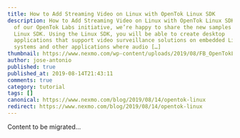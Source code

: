 ```yaml
---
title: How to Add Streaming Video on Linux with OpenTok Linux SDK
description: How to Add Streaming Video on Linux with OpenTok Linux SDK As part
  of our OpenTok Labs initiative, we’re happy to share the new samples of our
  Linux SDK. Using the Linux SDK, you will be able to create desktop
  applications that support video surveillance solutions on embedded Linux
  systems and other applications where audio […]
thumbnail: https://www.nexmo.com/wp-content/uploads/2019/08/FB_OpenTokLinux.png
author: jose-antonio
published: true
published_at: 2019-08-14T21:43:11
comments: true
category: tutorial
tags: []
canonical: https://www.nexmo.com/blog/2019/08/14/opentok-linux
redirect: https://www.nexmo.com/blog/2019/08/14/opentok-linux
---
```

Content to be migrated...
